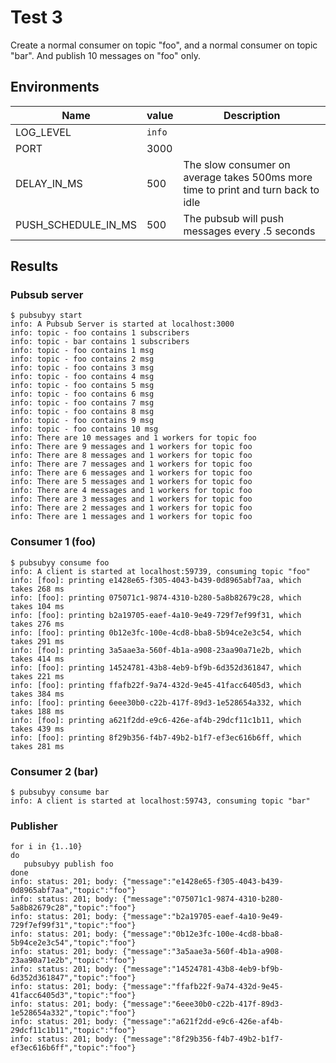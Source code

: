 # Test 3
Create a normal consumer on topic "foo", and a normal consumer on topic "bar". And publish 10 messages on "foo" only. 

## Environments
| Name | value | Description|
| --- | ----| --------- |
| LOG_LEVEL | `info` | 
| PORT | 3000 |  |
| DELAY_IN_MS | 500 | The slow consumer on average takes 500ms more time to print and turn back to idle |
| PUSH_SCHEDULE_IN_MS | 500 | The pubsub will push messages every .5 seconds |

## Results

### Pubsub server
```
$ pubsubyy start
info: A Pubsub Server is started at localhost:3000
info: topic - foo contains 1 subscribers
info: topic - bar contains 1 subscribers
info: topic - foo contains 1 msg
info: topic - foo contains 2 msg
info: topic - foo contains 3 msg
info: topic - foo contains 4 msg
info: topic - foo contains 5 msg
info: topic - foo contains 6 msg
info: topic - foo contains 7 msg
info: topic - foo contains 8 msg
info: topic - foo contains 9 msg
info: topic - foo contains 10 msg
info: There are 10 messages and 1 workers for topic foo
info: There are 9 messages and 1 workers for topic foo
info: There are 8 messages and 1 workers for topic foo
info: There are 7 messages and 1 workers for topic foo
info: There are 6 messages and 1 workers for topic foo
info: There are 5 messages and 1 workers for topic foo
info: There are 4 messages and 1 workers for topic foo
info: There are 3 messages and 1 workers for topic foo
info: There are 2 messages and 1 workers for topic foo
info: There are 1 messages and 1 workers for topic foo
```

### Consumer 1 (foo)
```
$ pubsubyy consume foo
info: A client is started at localhost:59739, consuming topic "foo"
info: [foo]: printing e1428e65-f305-4043-b439-0d8965abf7aa, which takes 268 ms
info: [foo]: printing 075071c1-9874-4310-b280-5a8b82679c28, which takes 104 ms
info: [foo]: printing b2a19705-eaef-4a10-9e49-729f7ef99f31, which takes 276 ms
info: [foo]: printing 0b12e3fc-100e-4cd8-bba8-5b94ce2e3c54, which takes 291 ms
info: [foo]: printing 3a5aae3a-560f-4b1a-a908-23aa90a71e2b, which takes 414 ms
info: [foo]: printing 14524781-43b8-4eb9-bf9b-6d352d361847, which takes 221 ms
info: [foo]: printing ffafb22f-9a74-432d-9e45-41facc6405d3, which takes 384 ms
info: [foo]: printing 6eee30b0-c22b-417f-89d3-1e528654a332, which takes 188 ms
info: [foo]: printing a621f2dd-e9c6-426e-af4b-29dcf11c1b11, which takes 439 ms
info: [foo]: printing 8f29b356-f4b7-49b2-b1f7-ef3ec616b6ff, which takes 281 ms
```

### Consumer 2 (bar)
```
$ pubsubyy consume bar     
info: A client is started at localhost:59743, consuming topic "bar"
```

### Publisher
```
for i in {1..10}
do
   pubsubyy publish foo
done
info: status: 201; body: {"message":"e1428e65-f305-4043-b439-0d8965abf7aa","topic":"foo"}
info: status: 201; body: {"message":"075071c1-9874-4310-b280-5a8b82679c28","topic":"foo"}
info: status: 201; body: {"message":"b2a19705-eaef-4a10-9e49-729f7ef99f31","topic":"foo"}
info: status: 201; body: {"message":"0b12e3fc-100e-4cd8-bba8-5b94ce2e3c54","topic":"foo"}
info: status: 201; body: {"message":"3a5aae3a-560f-4b1a-a908-23aa90a71e2b","topic":"foo"}
info: status: 201; body: {"message":"14524781-43b8-4eb9-bf9b-6d352d361847","topic":"foo"}
info: status: 201; body: {"message":"ffafb22f-9a74-432d-9e45-41facc6405d3","topic":"foo"}
info: status: 201; body: {"message":"6eee30b0-c22b-417f-89d3-1e528654a332","topic":"foo"}
info: status: 201; body: {"message":"a621f2dd-e9c6-426e-af4b-29dcf11c1b11","topic":"foo"}
info: status: 201; body: {"message":"8f29b356-f4b7-49b2-b1f7-ef3ec616b6ff","topic":"foo"}
```